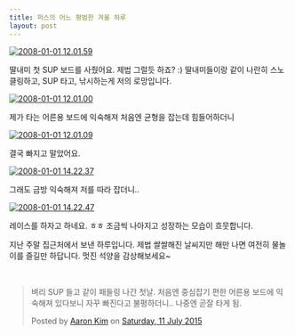 ```yaml
---
title: 퍼스의 어느 평범한 겨울 하루
layout: post
---
```

<div>
  <p>
    <a href="http://w12ard.github.io/wp-content/uploads/2015/07/2008-01-01-12.01.59.jpg"><img class="aligncenter size-large wp-image-824" src="http://w12ard.github.io/wp-content/uploads/2015/07/2008-01-01-12.01.59-1024x768.jpg" alt="2008-01-01 12.01.59" /></a>
  </p>
  
  <p>
    딸내미 첫 SUP 보드를 사줬어요. 제법 그럴듯 하죠? :) 딸내미들이랑 같이 나란히 스노클링하고, SUP 타고, 낚시하는게 저의 로망입니다.
  </p>
  
  <p>
    <a href="http://w12ard.github.io/wp-content/uploads/2015/07/2008-01-01-12.01.00.jpg"><img class="aligncenter size-large wp-image-825" src="http://w12ard.github.io/wp-content/uploads/2015/07/2008-01-01-12.01.00-768x1024.jpg" alt="2008-01-01 12.01.00" /></a>
  </p>
  
  <p>
    제가 타는 어른용 보드에 익숙해져 처음엔 균형을 잡는데 힘들어하더니
  </p>
  
  <p>
    <a href="http://w12ard.github.io/wp-content/uploads/2015/07/2008-01-01-12.01.09.jpg"><img class="aligncenter size-large wp-image-826" src="http://w12ard.github.io/wp-content/uploads/2015/07/2008-01-01-12.01.09-768x1024.jpg" alt="2008-01-01 12.01.09" /></a>
  </p>
  
  <p>
    결국 빠지고 말았어요.
  </p>
  
  <p>
    <a href="http://w12ard.github.io/wp-content/uploads/2015/07/2008-01-01-14.22.37.jpg"><img class="aligncenter size-large wp-image-827" src="http://w12ard.github.io/wp-content/uploads/2015/07/2008-01-01-14.22.37-1024x768.jpg" alt="2008-01-01 14.22.37"/></a>
  </p>
  
  <p>
    그래도 금방 익숙해져 저를 따라 잡더니..
  </p>
  
  <p>
    <a href="http://w12ard.github.io/wp-content/uploads/2015/07/2008-01-01-14.22.47.jpg"><img class="aligncenter size-large wp-image-828" src="http://w12ard.github.io/wp-content/uploads/2015/07/2008-01-01-14.22.47-1024x768.jpg" alt="2008-01-01 14.22.47" /></a>
  </p>
  
  <p>
    레이스를 하자고 하네요. ㅎㅎ 조금씩 나아지고 성장하는 모습이 흐뭇합니다.
  </p>
  
  <p>
    지난 주말 집근처에서 보낸 하루입니다. 제법 쌀쌀해진 날씨지만 해만 나면 여전히 물놀이를 즐길만 하답니다. 멋진 석양을 감상해보세요~
  </p>
  
  <p>
    &nbsp;
  </p> 
   
<div id="fb-root"></div><script>(function(d, s, id) {  var js, fjs = d.getElementsByTagName(s)[0];  if (d.getElementById(id)) return;  js = d.createElement(s); js.id = id;  js.src = "//connect.facebook.net/en_GB/sdk.js#xfbml=1&version=v2.3";  fjs.parentNode.insertBefore(js, fjs);}(document, 'script', 'facebook-jssdk'));</script><div class="fb-post" data-href="https://www.facebook.com/Aaron.H.Kim/videos/10153186835303248/" data-width="500"><div class="fb-xfbml-parse-ignore"><blockquote cite="https://www.facebook.com/Aaron.H.Kim/videos/10153186835303248/"><p>&#xbcbc;&#xb9ac; SUP &#xb4e4;&#xace0; &#xac19;&#xc774; &#xd328;&#xb4e4;&#xb9c1; &#xb098;&#xac04; &#xccab;&#xb0a0;. &#xcc98;&#xc74c;&#xc5d4; &#xc911;&#xc2ec;&#xc7a1;&#xae30; &#xd3b8;&#xd55c; &#xc5b4;&#xb978;&#xc6a9; &#xbcf4;&#xb4dc;&#xc5d0; &#xc775;&#xc219;&#xd574;&#xc838; &#xc788;&#xb2e4;&#xbcf4;&#xb2c8; &#xc790;&#xafb8; &#xbe60;&#xc9c4;&#xb2e4;&#xace0; &#xbd88;&#xd3c9;&#xd558;&#xb354;&#xb2c8;.. &#xb098;&#xc911;&#xc5d4; &#xace7;&#xc798; &#xd0c0;&#xac8c; &#xb428;.</p>Posted by <a href="https://www.facebook.com/Aaron.H.Kim">Aaron Kim</a> on&nbsp;<a href="https://www.facebook.com/Aaron.H.Kim/videos/10153186835303248/">Saturday, 11 July 2015</a></blockquote></div></div>